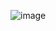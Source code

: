 ![image](https://user-images.githubusercontent.com/72289126/161436042-5c6ed704-3b43-4813-b851-48e7ed4b34fa.png)
